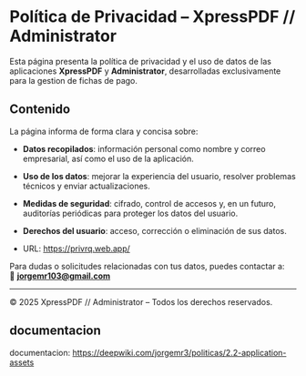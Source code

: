 # Política de Privacidad – XpressPDF // Administrator

Esta página presenta la política de privacidad y el uso de datos de las aplicaciones **XpressPDF** y **Administrator**, desarrolladas exclusivamente para la gestion de fichas de pago.

## Contenido

La página informa de forma clara y concisa sobre:

- **Datos recopilados**: información personal como nombre y correo empresarial, así como el uso de la aplicación.
- **Uso de los datos**: mejorar la experiencia del usuario, resolver problemas técnicos y enviar actualizaciones.
- **Medidas de seguridad**: cifrado, control de accesos y, en un futuro, auditorías periódicas para proteger los datos del usuario.
- **Derechos del usuario**: acceso, corrección o eliminación de sus datos.


- URL: https://privrq.web.app/

Para dudas o solicitudes relacionadas con tus datos, puedes contactar a:  
📧 **jorgemr103@gmail.com**

---

© 2025 XpressPDF // Administrator – Todos los derechos reservados.  

## documentacion 
documentacion: https://deepwiki.com/jorgemr3/politicas/2.2-application-assets
